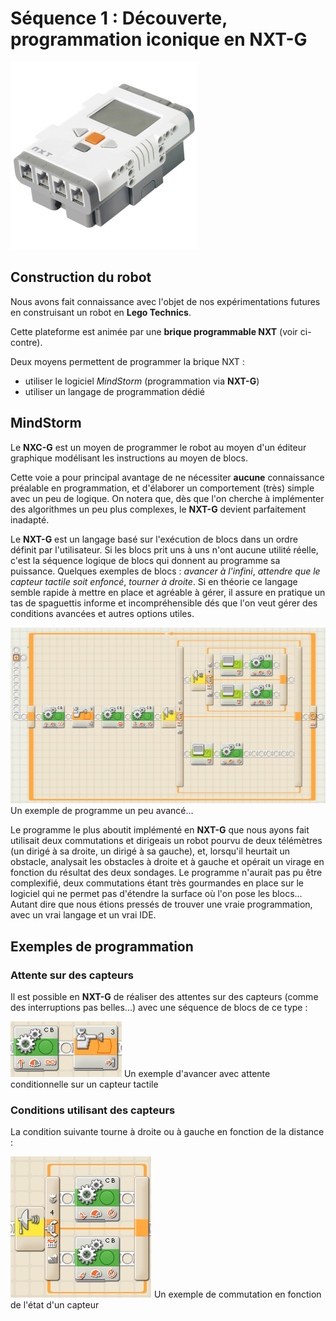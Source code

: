 Séquence 1 : Découverte, programmation iconique en NXT-G
========================================================

<img src="media/brique_nxt.jpg" class="right floating" alt="brique nxt" style="width:300px"/>

Construction du robot
---------------------

Nous avons fait connaissance avec l'objet de nos expérimentations futures en construisant un robot en __Lego Technics__.

Cette plateforme est animée par une __brique programmable NXT__ (voir ci-contre).

Deux moyens permettent de programmer la brique NXT :

- utiliser le logiciel _MindStorm_ (programmation via __NXT-G__)
- utiliser un langage de programmation dédié

MindStorm
---------

Le __NXC-G__ est un moyen de programmer le robot au moyen d'un éditeur graphique modélisant les instructions au moyen de blocs.

Cette voie a pour principal avantage de ne nécessiter __aucune__ connaissance préalable en programmation, et d'élaborer un comportement (très)  simple avec un peu de logique.
On notera que, dès que l'on cherche à implémenter des algorithmes un peu plus complexes, le __NXT-G__ devient parfaitement inadapté.

Le __NXT-G__ est un langage basé sur l'exécution de blocs dans un ordre définit par l'utilisateur. Si les blocs prit uns à uns n'ont aucune utilité réelle, c'est la séquence logique de blocs qui donnent au programme sa puissance. 
Quelques exemples de blocs : _avancer à l'infini_, _attendre que le capteur tactile soit enfoncé_, _tourner à droite_.
Si en théorie ce langage semble rapide à mettre en place et agréable à gérer, il assure en pratique un tas de spaguettis informe et incompréhensible dés que l'on veut gérer des conditions avancées et autres options utiles.

<p class="legende">
    <img src="media/Cas_ramelle.PNG" alt="Un programme"/>
    Un exemple de programme un peu avancé...
</p>


Le programme le plus aboutit implémenté en __NXT-G__ que nous ayons fait utilisait deux commutations et dirigeais un robot pourvu de deux télémètres (un dirigé à sa droite, un dirigé à sa gauche), et, lorsqu'il heurtait un obstacle, analysait les obstacles à droite et à gauche et opérait un virage en fonction du résultat des deux sondages.
Le programme n'aurait pas pu être complexifié, deux commutations étant très gourmandes en place sur le logiciel qui ne permet pas d'étendre la surface où l'on pose les blocs...
Autant dire que nous étions pressés de trouver une vraie programmation, avec un vrai langage et un vrai IDE.

Exemples de programmation
-------------------------

### Attente sur des capteurs

Il est possible en __NXT-G__ de réaliser des attentes sur des capteurs (comme des interruptions pas belles...) avec une séquence de blocs de ce type :


<p class="legende">
    <img src="media/Avancer_UntilTouch.PNG" alt="Un programme"/>
    Un exemple d'avancer avec attente conditionnelle sur un capteur tactile
</p>

### Conditions utilisant des capteurs

La condition suivante tourne à droite ou à gauche en fonction de la distance :

<p class="legende">
    <img src="media/Commut_Dist_Virage.PNG" alt="Un programme"/>
    Un exemple de commutation en fonction de l'état d'un capteur
</p>
